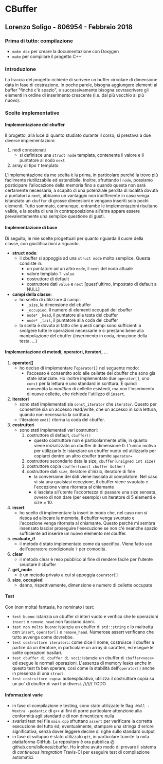# CBuffer
## Lorenzo Soligo - 806954 - Febbraio 2018
### Prima di tutto: compilazione
* `make doc` per creare la documentazione con Doxygen
* `make` per compilare il progetto C++

### Introduzione
La traccia del progetto richiede di scrivere un buffer circolare di dimensione data in fase di costruzione.
In poche parole, bisogna aggiungere elementi al buffer "finché c'è spazio", e successivamente bisogna sovrascrivere gli elementi in ordine di inserimento crescente (i.e. dal più vecchio al più nuovo).

### Scelte implementative
#### Implementazione del cbuffer
Il progetto, alla luce di quanto studiato durante il corso, si prestava a due diverse implementazioni:
1. nodi concatenati
    * si definisce una `struct node` templata, contenente il valore e il puntatore al nodo `next`
2. array di tipo `T` templato

L'implementazione da me scelta è la prima, in particolare perché la trovo più facilmente riutilizzabile ed estendibile. 
Inoltre, sfruttando i `node`, possiamo posticipare l'allocazione della memoria fino a quando questa non sarà certamente necessaria; a scapito di una potenziale perdita di località dovuta a puntatori a `next`, abbiamo un vantaggio non indifferente in caso venga istanziato un `cbuffer` di grosse dimensioni e vengano inseriti solo pochi elementi.
Tutto sommato, comunque, entrambe le implementazioni risultano valide, e la scelta di una in contrapposizione all'altra appare essere prevalentemente una semplice questione di gusti.

#### Implementazione di base
Di seguito, le mie scelte progettuali per quanto riguarda il cuore della classe, con giustificazioni a riguardo.

* **struct node**:
    * il cbuffer si appoggia ad una `struct node` molto semplice. Questa consiste in:
        * un puntatore ad un altro `node`, il `next` del nodo attuale
        * valore templato `T value`
        * costruttore di default
        * costruttore dati `value` e `next` [quest'ultimo, impostato di default a NULL] 
* **campi della classe**:
    * ho scelto di utilizzare 4 campi:
        * `_size`, la dimensione del cbuffer
        * `_occupied`, il numero di elementi occupati del cbuffer
        * `node* _head`, il puntatore alla testa del cbuffer
        * `node* _tail`, il puntatore alla coda del cbuffer
    * la scelta è dovuta al fatto che questi campi sono sufficienti a svolgere tutte le operazioni necessarie e si prestano bene alla manipolazione del cbuffer (inserimento in coda, rimozione della testa, ...)


#### Implementazione di metodi, operatori, iteratori, ...
1. **operator[]**
    * ho deciso di implementare l'`operator[]` nel seguente modo: 
        * l'accesso è consentito solo alle cellette del cbuffer che sono già state istanziate. 
        Ho inoltre implementato due `operator[]`, uno `const` per la lettura e uno standard in scrittura.
        È quindi consentita la *modifica* di cellette esistenti, ma non l'inserimento di nuove cellette, che richiede l'utilizzo di `insert`.
2. **iteratori**
    * sono stati implementati sia `const_iterator` che `iterator`. Questo per consentire sia un accesso read/write, che un accesso in sola lettura, quando non necessaria la scrittura.
    * l'iteratore `end()` ritorna la coda del cbuffer.
3. **costruttori**
    * sono stati implementati vari costruttori:
        1. costruttore di default, `cbuffer()`
            * questo costruttore non è particolarmente utile, in quanto viene inizializzato un cbuffer di dimensione 0. L'unico motivo per utilizzarlo è: istanziare un cbuffer vuoto ed utilizzarlo per copiarci dentro un altro cbuffer tramite `operator=`
        2. costruttore secondario data la size, `cbuffer(unsigned int size)`
        3. costruttore copia `cbuffer(const cbuffer &other)`
        4. costruttore dati `size`, iteratore d'inizio, iteratore di fine
            * la conversione dei dati viene lasciata al compilatore. Nel caso vi sia una qualsiasi eccezione, il cbuffer viene svuotato e l'eccezione viene ritornata al chiamante
            * è lasciata all'utente l'accortezza di passare una size sensata, ovvero di non dare (per esempio) un iteratore di 5 elementi e size = 10.
4. **insert**
    * ho scelto di implementare la insert in modo che, nel caso non si riesca ad allocare la memoria, il cbuffer venga svuotato e l'eccezione venga ritornata al chiamante. Questo perché mi sembra insensato lasciar proseguire l'esecuzione se non c'è neanche spazio sufficiente ad inserire un nuovo elemento nel cbuffer.
5. **evaluate_if**
    * il metodo è stato implementato come da specifica. Viene fatto uso dell'operatore condizionale `?` per comodità.
6. **clear**
    * il metodo clear è reso pubblico al fine di rendere facile per l'utente svuotare il cbuffer
7. **get_node**
    * è un metodo privato a cui si appoggia `operator[]`
8. **size**, **occupied**
    * danno, rispettivamente, dimensione e numero di cellette occupate

#### Test
Con (non molta) fantasia, ho nominato i test:
* `test buono`: istanzia un cbuffer di interi vuoto e verifica che le operazioni `insert` e `remove_head` non facciano danni.
* `test non molto buono`: istanzia un cbuffer di `std::string` e lo maltratta con `insert`, `operator[]` e `remove_head`. Numerose assert verificano che tutto avvenga come dovrebbe.
* `test costruttore iteratori`: come dice il nome, costruisce il cbuffer a partire da un iteratore, in particolare un array di caratteri, ed esegue le solite operazioni basilari.
* `test cbuffer di cbuffer di voci`: istanzia un cbuffer di `cbuffer<voce>` ed esegue le normali operazioni. L'assenza di memory leaks anche in questo test fa ben sperare, così come la stabilità dell'`operator[]` anche in presenza di una `struct`.
* `test costruttore copia`: autoesplicativo, utilizza il costruttore copia su un po' di cbuffer di vari tipi diversi.
////// TODO

#### Informazioni varie
* in fase di compilazione e testing, sono state utilizzate le flag `-Wall -Wextra -pedantic` di `g++` ai fini di porre particolare attenzione alla conformità agli standard e di non dimenticare nulla
* svariati test nel file `main.cpp` sfruttano `assert` per verificare la corretta esecuzione del tutto ed, eventualmente, stampare una stringa d'errore significativa, senza dover leggere decine di righe sullo standard output
* in fase di sviluppo è stato utilizzato `git`, in particolare tramite la nota piattaforma GitHub. La repository è ora pubblica @ github.com/lollones/cbuffer. Ho inoltre avuto modo di provare il sistema di *continuous integration* Travis-CI per eseguire test di compilazione automatici.